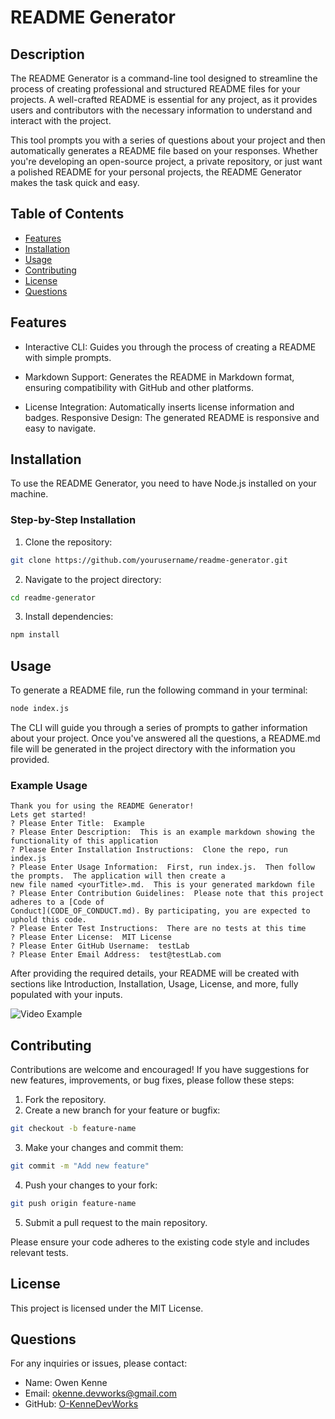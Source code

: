 # README Generator

## Description
The README Generator is a command-line tool designed to streamline the process of creating professional and structured README files for your projects. A well-crafted README is essential for any project, as it provides users and contributors with the necessary information to understand and interact with the project.

This tool prompts you with a series of questions about your project and then automatically generates a README file based on your responses. Whether you're developing an open-source project, a private repository, or just want a polished README for your personal projects, the README Generator makes the task quick and easy.

## Table of Contents
- [Features](#features)
- [Installation](#installation)
- [Usage](#usage)
- [Contributing](#contributing)
- [License](#license)
- [Questions](#questions)

## Features
- Interactive CLI: Guides you through the process of creating a README with simple prompts.

- Markdown Support: Generates the README in Markdown format, ensuring compatibility with GitHub and other platforms.

- License Integration: Automatically inserts license information and badges.
Responsive Design: The generated README is responsive and easy to navigate.

## Installation
To use the README Generator, you need to have Node.js installed on your machine.

### Step-by-Step Installation
1. Clone the repository:

```bash
git clone https://github.com/yourusername/readme-generator.git
```

2. Navigate to the project directory:

```bash
cd readme-generator
```

3. Install dependencies:

```bash
npm install
```

## Usage
To generate a README file, run the following command in your terminal:


```bash
node index.js
```

The CLI will guide you through a series of prompts to gather information about your project. Once you've answered all the questions, a README.md file will be generated in the project directory with the information you provided.

### Example Usage

```
Thank you for using the README Generator!
Lets get started!
? Please Enter Title:  Example
? Please Enter Description:  This is an example markdown showing the functionality of this application
? Please Enter Installation Instructions:  Clone the repo, run index.js
? Please Enter Usage Information:  First, run index.js.  Then follow the prompts.  The application will then create a
new file named <yourTitle>.md.  This is your generated markdown file
? Please Enter Contribution Guidelines:  Please note that this project adheres to a [Code of
Conduct](CODE_OF_CONDUCT.md). By participating, you are expected to uphold this code.
? Please Enter Test Instructions:  There are no tests at this time
? Please Enter License:  MIT License
? Please Enter GitHub Username:  testLab
? Please Enter Email Address:  test@testLab.com
```
After providing the required details, your README will be created with sections like Introduction, Installation, Usage, License, and more, fully populated with your inputs.

![Video Example](https://drive.google.com/file/d/1SrZhX7rmu1Q4lgwiwxNLcoHgSZxOzyjU/view?usp=sharing)

## Contributing
Contributions are welcome and encouraged! If you have suggestions for new features, improvements, or bug fixes, please follow these steps:

1. Fork the repository.
2. Create a new branch for your feature or bugfix:
```bash
git checkout -b feature-name
```

3. Make your changes and commit them:
```bash
git commit -m "Add new feature"
```

4. Push your changes to your fork:
```bash
git push origin feature-name
```

5. Submit a pull request to the main repository.

Please ensure your code adheres to the existing code style and includes relevant tests.

## License
This project is licensed under the MIT License.

## Questions
For any inquiries or issues, please contact:

- Name: Owen Kenne
- Email: <okenne.devworks@gmail.com>
- GitHub: [O-KenneDevWorks](https://github.com/O-KenneDevWorks/)
